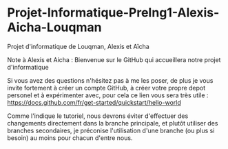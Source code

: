 # Projet-Informatique-PreIng1-Alexis-Aicha-Louqman
Projet d'informatique de Louqman, Alexis et Aïcha

Note à Alexis et Aicha : Bienvenue sur le GitHub qui accueillera notre projet d'informatique

Si vous avez des questions n'hésitez pas à me les poser, de plus je vous invite fortement à créer un compte GitHub, à créer votre propre depot personel et à expérimenter avec, pour cela ce lien vous sera très utile : https://docs.github.com/fr/get-started/quickstart/hello-world

Comme l'indique le tutoriel, nous devrons éviter d'effectuer des changements directement dans la branche principale, et plutôt utiliser des branches secondaires, je préconise l'utilisation d'une branche (ou plus si besoin) au moins pour chacun d'entre nous.
